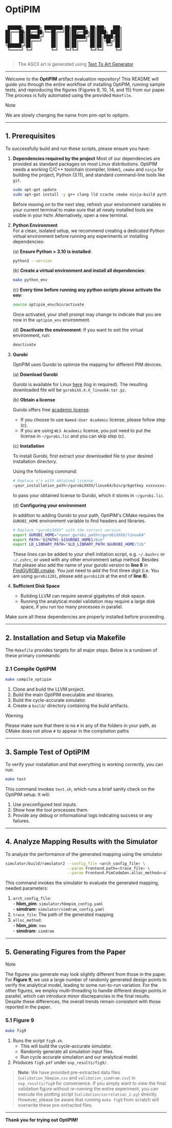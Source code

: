 # OptiPIM

```

 ██████╗ ██████╗ ████████╗██╗██████╗ ██╗███╗   ███╗
██╔═══██╗██╔══██╗╚══██╔══╝██║██╔══██╗██║████╗ ████║
██║   ██║██████╔╝   ██║   ██║██████╔╝██║██╔████╔██║
██║   ██║██╔═══╝    ██║   ██║██╔═══╝ ██║██║╚██╔╝██║
╚██████╔╝██║        ██║   ██║██║     ██║██║ ╚═╝ ██║
 ╚═════╝ ╚═╝        ╚═╝   ╚═╝╚═╝     ╚═╝╚═╝     ╚═╝
                                                   
```
> The ASCII art is generated using [Text To Art Generator](https://patorjk.com/software/taag/#p=display&f=Graffiti&t=OptiPIM)
---

Welcome to the **OptiPIM** artifact evaluation repository! This README will guide you through the entire workflow of installing OptiPIM, running sample tests, and reproducing the figures (Figures 9, 10, 14, and 15) from our paper. The process is fully automated using the provided `Makefile`.

> [!NOTE]
> We are slowly changing the name from pim-opt to optipim.
---

## 1. Prerequisites

To successfully build and run these scripts, please ensure you have:

1. **Dependencies required by the project**
    Most of our dependencies are provided as standard packages on most Linux distributions. OptiPIM needs a working C/C++ toolchain (compiler, linker), `cmake` and `ninja` for building the project, Python (3.11), and standard command-line tools like `git`.
    ```bash
    sudo apt-get update
    sudo apt-get install -y g++ clang lld ccache cmake ninja-build python3 python3-venv libboost-regex-dev git curl gzip libreadline-dev unzip
    ```
   Before moving on to the next step, refresh your environment variables in your current terminal to make sure that all newly installed tools are visible in your `PATH`. Alternatively, open a new terminal.
2. **Python Environment**  
   For a clean, isolated setup, we recommend creating a dedicated Python virtual environment before running any experiments or installing dependencies: 
   
   (a) **Ensure Python > 3.10 is installed**:
    ```bash
    python3 --version
    ``` 

    (b) **Create a virtual environment and install all dependencies**:
    ```bash
    make python_env
    ```

    (c) **Every time before running any python scripts please activate the env**:
    ```bash
    source optipim_env/bin/activate
    ```
    Once activated, your shell prompt may change to indicate that you are now in the `optipim_env` environment.

    (d) **Deactivate the environment**:
    If you want to exit the virtual environment, run:
    ```bash
    deactivate
    ``` 
3. **Gurobi**

    OptiPIM uses Gurobi to optimze the mapping for different PIM devices.
    
    (a) **Download Gurobi**

    Gurobi is available for Linux [here](https://www.gurobi.com/downloads/gurobi-software/) (log in required). The resulting downloaded file will be `gurobiXX.X.X_linux64.tar.gz`.

    (b) **Obtain a license**
    
    Gurobi offers free [academic license](https://www.gurobi.com/academia/academic-program-and-licenses/).
    - If you choose to use `Named-User Academic` license, please follow step (c).
    - If you are using `WLS Academic` license, you just need to put the license in `~/gurobi.lic` and you can skip step (c).

    (c) **Installation**

    To install Gurobi, first extract your downloaded file to your desired installation directory.

    Using the following command:

    ```bash
    # Replace x's with obtained license
    <your_installation_path>/gurobiXXXX/linux64/bin/grbgetkey xxxxxxxx-xxxx-xxxx-xxxx-xxxxxxxxxxxx
    ```

    to pass your obtained license to Gurobi, which it stores in `~/gurobi.lic`.

    (d) **Configuring your environment**

    In addition to adding Gurobi to your path, OptiPIM's CMake requires the `GUROBI_HOME` environment variable to find headers and libraries.
    
    ```bash
    # Replace "gurobiXXXX" with the correct version
    export GUROBI_HOME="<your_gurobi_path>/gurobiXXXX/linux64"
    export PATH="${PATH}:${GUROBI_HOME}/bin"
    export LD_LIBRARY_PATH="$LD_LIBRARY_PATH:$GUROBI_HOME/lib"
    ```

    These lines can be added to your shell initiation script, e.g. `~/.bashrc` or `~/.zshrc`, or used with any other environment setup method. Besides that please also add the name of your gurobi version to **line 8** in [FindGUROBI.cmake](./cmake/modules/FindGUROBI.cmake). You just need to add the first three digit (i.e. You are using `gurobi1201`, please add `gurobi120` at the end of **line 8**).
4. **Sufficient Disk Space**  
   - Building LLVM can require several gigabytes of disk space.
   - Running the analytical model validation may require a large disk space, if you run too many processes in parallel.  

Make sure all these dependencies are properly installed before proceeding.

---
## 2. Installation and Setup via Makefile

The `Makefile` provides targets for all major steps. Below is a rundown of these primary commands:

### 2.1 Compile OptiPIM
```bash
make compile_optipim
```
1. Clone and build the LLVM project.
2. Build the main OptiPIM executable and libraries.
3. Build the cycle-accurate simulator.
3. Create a `build/` directory containing the build artifacts.

> [!WARNING]
> Please make sure that there is no `#` in any of the folders in your path, as CMake does not allow `#` to appear in the compilation paths

---

## 3. Sample Test of OptiPIM
To verify your installation and that everything is working correctly, you can run:
```bash
make test
```
This command invokes `test.sh`, which runs a brief sanity check on the OptiPIM setup. It will:
  1. Use preconfigured test inputs.
  2. Show how the tool processes them.
  3. Provide any debug or informational logs indicating success or any failures.

---

## 4. Analyze Mapping Results with the Simulator
To analyze the performance of the generated mapping using the simulator
```bash
simulator/build/ramulator2 --config_file <arch_config_file> \
                           --param Frontend.path=<trace_file> \
                           --param Frontend.PimCodeGen.alloc_method=<alloc_method>
```
This command invokes the simulator to evaluate the generated mapping, needed parameters:
  1. `arch_config_file`:  
    - **hbm_pim**: `simulator/hbmpim_config.yaml`  
    - **simdram**: `simulator/simdram_config.yaml`
  2. `trace_file`: The path of the generated mapping
  3. `alloc_method`:  
    - **hbm_pim**: `new`  
    - **simdram**: `simdram`

---

## 5. Generating Figures from the Paper

> [!NOTE]
> The figures you generate may look slightly different from those in the paper. For **Figure 9**, we use a large number of randomly generated design points to verify the analytical model, leading to some run-to-run variation. For the other figures, we employ multi-threading to handle different design points in parallel, which can introduce minor discrepancies in the final results. Despite these differences, the overall trends remain consistent with those reported in the paper.

### 5.1 Figure 9
```bash
make fig9
```
1. Runs the script `fig9.sh`.
    - This will build the cycle-accurate simulator.
    - Randomly generate all simulation input files.
    - Run cycle accurate simulation and our analytical model.
2. Produces `fig9.pdf` under `exp_results/fig9/`.

> **Note**: We have provided pre-extracted data files (`validation_hbmpim.csv` and `validation_simdram.csv`) in `exp_results/fig9` for convenience. If you simply want to view the final validation figure without re-running the entire experiment, you can execute the plotting script (`validation/correlation_2.py`) directly. However, please be aware that running `make fig9` from scratch will overwrite these pre-extracted files.

---
**Thank you for trying out OptiPIM!**
